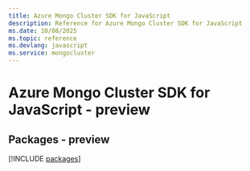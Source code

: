```yaml
---
title: Azure Mongo Cluster SDK for JavaScript
description: Reference for Azure Mongo Cluster SDK for JavaScript
ms.date: 10/08/2025
ms.topic: reference
ms.devlang: javascript
ms.service: mongocluster
---
```

# Azure Mongo Cluster SDK for JavaScript - preview
## Packages - preview
[!INCLUDE [packages](mongo-cluster-index.md)]